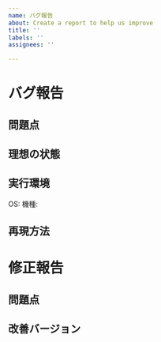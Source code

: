 ```yaml
---
name: バグ報告
about: Create a report to help us improve
title: ''
labels: ''
assignees: ''

---
```


# バグ報告
## 問題点

## 理想の状態

## 実行環境
OS: 
機種: 

##  再現方法


# 修正報告
## 問題点
## 改善バージョン
